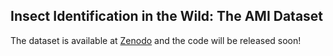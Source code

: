 ## Insect Identification in the Wild: The AMI Dataset 

The dataset is available at [Zenodo](https://zenodo.org/records/11358689) and the code will be released soon!
